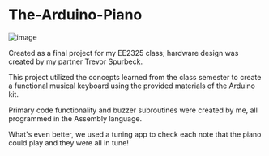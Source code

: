 # The-Arduino-Piano
![image](https://user-images.githubusercontent.com/75451857/185452222-cb59115a-cf50-4b64-b22a-6c116f7496f8.png)

Created as a final project for my EE2325 class; hardware design was created by my partner Trevor Spurbeck.

This project utilized the concepts learned from the class semester to create a functional musical keyboard using the provided materials of the Arduino kit.

Primary code functionality and buzzer subroutines were created by me, all programmed in the Assembly language.

What's even better, we used a tuning app to check each note that the piano could play and they were all in tune!
